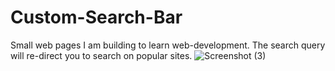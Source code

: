 # Custom-Search-Bar
Small web pages I am building to learn web-development.  The search query will re-direct you to search on popular sites. 
![Screenshot (3)](https://user-images.githubusercontent.com/125298910/219395376-07ceb485-4d99-485e-9f85-6676482da6dc.png)
